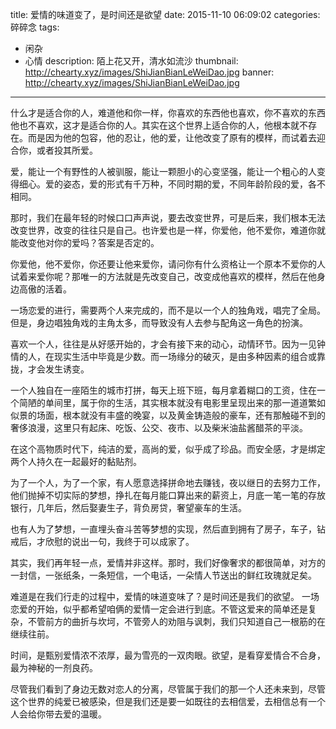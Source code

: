 title: 爱情的味道变了，是时间还是欲望
date: 2015-11-10 06:09:02
categories: 碎碎念
tags: 
- 闲杂
- 心情
description: 陌上花又开，清水如流沙
thumbnail: http://chearty.xyz/images/ShiJianBianLeWeiDao.jpg
banner: http://chearty.xyz/images/ShiJianBianLeWeiDao.jpg
---

什么才是适合你的人，难道他和你一样，你喜欢的东西他也喜欢，你不喜欢的东西他也不喜欢，这才是适合你的人。其实在这个世界上适合你的人，他根本就不存在。而是因为他的包容，他的忍让，他的爱，让他改变了原有的模样，而试着去迎合你，或者投其所爱。

<!--more-->

爱，能让一个有野性的人被驯服，能让一颗胆小的心变坚强，能让一个粗心的人变得细心。爱的姿态，爱的形式有千万种，不同时期的爱，不同年龄阶段的爱，各不相同。

那时，我们在最年轻的时候口口声声说，要去改变世界，可是后来，我们根本无法改变世界，改变的往往只是自己。也许爱也是一样，你爱他，他不爱你，难道你就能改变他对你的爱吗？答案是否定的。

你爱他，他不爱你，你还要让他来爱你，请问你有什么资格让一个原本不爱你的人试着来爱你呢？那唯一的方法就是先改变自己，改变成他喜欢的模样，然后在他身边高傲的活着。

一场恋爱的进行，需要两个人来完成的，而不是以一个人的独角戏，唱完了全局。但是，身边唱独角戏的主角太多，而导致没有人去参与配角这一角色的扮演。

喜欢一个人，往往是从好感开始的，才会有接下来的动心，动情环节。因为一见钟情的人，在现实生活中毕竟是少数。而一场缘分的破灭，是由多种因素的组合或靠拢，才会发生诱变。

一个人独自在一座陌生的城市打拼，每天上班下班，每月拿着糊口的工资，住在一个简陋的单间里，属于你的生活，其实根本就没有电影里呈现出来的那一道道繁如似景的场面，根本就没有丰盛的晚宴，以及黄金铸造般的豪车，还有那触碰不到的奢侈浪漫，这里只有起床、吃饭、公交、夜市、以及柴米油盐酱醋茶的平淡。

在这个高物质时代下，纯洁的爱，高尚的爱，似乎成了珍品。而安全感，才是绑定两个人持久在一起最好的黏贴剂。

为了一个人，为了一个家，有人愿意选择拼命地去赚钱，夜以继日的去努力工作，他们抛掉不切实际的梦想，挣扎在每月能口算出来的薪资上，月底一笔一笔的存放银行，几年后，然后娶妻生子，背负房贷，奢望豪车的生活。

也有人为了梦想，一直埋头奋斗苦等梦想的实现，然后直到拥有了房子，车子，钻戒后，才欣慰的说出一句，我终于可以成家了。

其实，我们再年轻一点，爱情并非这样。那时，我们好像奢求的都很简单，对方的一封信，一张纸条，一条短信，一个电话，一朵情人节送出的鲜红玫瑰就足矣。

难道是在我们行走的过程中，爱情的味道变味了？是时间还是我们的欲望。
一场恋爱的开始，似乎都希望咱俩的爱情一定会进行到底。不管这爱来的简单还是复杂，不管前方的曲折与坎坷，不管旁人的劝阻与讽刺，我们只知道自己一根筋的在继续往前。

时间，是甄别爱情浓不浓厚，最为雪亮的一双肉眼。欲望，是看穿爱情合不合身，最为神秘的一剂良药。

 尽管我们看到了身边无数对恋人的分离，尽管属于我们的那一个人还未来到，尽管这个世界的纯爱已被感染，但是我们还是要一如既往的去相信爱，去相信总有一个人会给你带去爱的温暖。